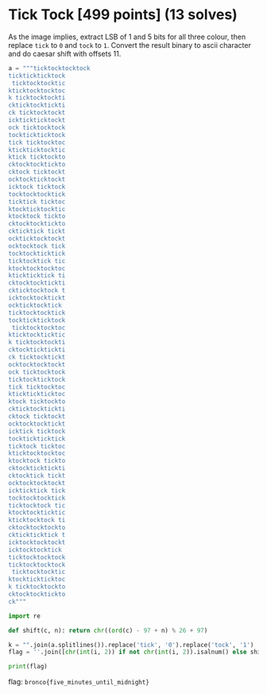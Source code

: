 # Tick Tock [499 points] (13 solves)
As the image implies, extract LSB of 1 and 5 bits for all three colour, then replace `tick` to `0` and `tock` to `1`. Convert the result binary to ascii character and do caesar shift with offsets 11.
```python
a = """ticktocktocktock
ticktickticktock
 ticktocktocktic
kticktocktocktoc
k ticktocktockti
ckticktocktickti
ck ticktocktockt
icktickticktockt
ock ticktocktock
tocktickticktock
tick ticktocktoc
ktickticktocktic
ktick ticktockto
cktocktocktickto
cktock ticktockt
ocktockticktockt
icktock ticktock
tocktocktocktick
ticktick ticktoc
ktockticktocktic
ktocktock tickto
cktocktocktickto
ckticktick tickt
ockticktocktockt
ocktocktock tick
tocktockticktick
ticktocktick tic
ktocktocktocktoc
ktickticktick ti
cktocktocktickti
ckticktocktock t
icktocktocktickt
ockticktocktick 
ticktocktocktick
tocktickticktock
 ticktocktocktoc
kticktockticktic
k ticktocktockti
cktockticktickti
ck ticktocktickt
ocktocktocktockt
ock ticktocktock
ticktockticktock
tick ticktocktoc
kticktickticktoc
ktock ticktockto
ckticktocktickti
cktock ticktockt
ocktocktocktickt
icktick ticktock
tocktickticktick
ticktock ticktoc
kticktocktocktoc
ktocktock tickto
cktockticktickti
cktocktick tickt
ocktocktocktockt
ickticktick tick
tocktocktocktick
ticktocktock tic
ktocktockticktic
kticktocktock ti
cktocktocktockto
cktickticktick t
icktocktocktockt
icktocktocktick 
ticktocktocktock
ticktocktocktock
 ticktocktocktic
ktocktickticktoc
k ticktocktockto
cktocktocktickto
ck"""

import re

def shift(c, n): return chr((ord(c) - 97 + n) % 26 + 97)

k = "".join(a.splitlines()).replace('tick', '0').replace('tock', '1')
flag = ''.join([chr(int(i, 2)) if not chr(int(i, 2)).isalnum() else shift(chr(int(i, 2)), 11) for i in k.split(" ")])

print(flag)
```

flag: `bronco{five_minutes_until_midnight}`